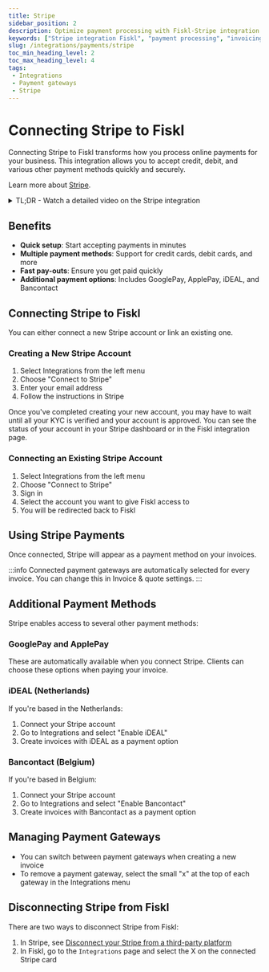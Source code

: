 ```yaml
---
title: Stripe
sidebar_position: 2
description: Optimize payment processing with Fiskl-Stripe integration. Automate invoicing and simplify financial transactions effortlessly.
keywords: ["Stripe integration Fiskl", "payment processing", "invoicing automation", "small business payments", "Fiskl features"]
slug: /integrations/payments/stripe
toc_min_heading_level: 2
toc_max_heading_level: 4
tags:
 - Integrations
 - Payment gateways
 - Stripe
---
```


# Connecting Stripe to Fiskl

Connecting Stripe to Fiskl transforms how you process online payments for your business. This integration allows you to accept credit, debit, and various other payment methods quickly and securely.

Learn more about [Stripe](https://stripe.com/).

<details>

  <summary>TL;DR - Watch a detailed video on the Stripe integration </summary>

  <div style={{ position: 'relative', paddingBottom: '40%', height: 0, width: '100%' }}>
<iframe width="560" height="315" src="https://www.youtube.com/embed/Pt4kY-msSAY?si=P9mh4ODD3c0aq1Rm" title="YouTube video player" frameborder="0" allow="accelerometer; autoplay; clipboard-write; encrypted-media; gyroscope; picture-in-picture; web-share" referrerpolicy="strict-origin-when-cross-origin" allowfullscreen></iframe>
</div>
</details>

## Benefits

- **Quick setup**: Start accepting payments in minutes
- **Multiple payment methods**: Support for credit cards, debit cards, and more
- **Fast pay-outs**: Ensure you get paid quickly
- **Additional payment options**: Includes GooglePay, ApplePay, iDEAL, and Bancontact

## Connecting Stripe to Fiskl

You can either connect a new Stripe account or link an existing one.

### Creating a New Stripe Account

1. Select Integrations from the left menu
2. Choose "Connect to Stripe"
3. Enter your email address
4. Follow the instructions in Stripe

Once you've completed creating your new account, you may have to wait until all your KYC is verified and your account is approved. You can see the status of your account in your Stripe dashboard or in the Fiskl integration page.

### Connecting an Existing Stripe Account

1. Select Integrations from the left menu
2. Choose "Connect to Stripe"
3. Sign in
4. Select the account you want to give Fiskl access to
5. You will be redirected back to Fiskl

## Using Stripe Payments

Once connected, Stripe will appear as a payment method on your invoices.

:::info
Connected payment gateways are automatically selected for every invoice. You can change this in Invoice & quote settings.
:::

## Additional Payment Methods

Stripe enables access to several other payment methods:

### GooglePay and ApplePay

These are automatically available when you connect Stripe. Clients can choose these options when paying your invoice.

### iDEAL (Netherlands)

If you're based in the Netherlands:

1. Connect your Stripe account
2. Go to Integrations and select "Enable iDEAL"
3. Create invoices with iDEAL as a payment option

### Bancontact (Belgium)

If you're based in Belgium:

1. Connect your Stripe account
2. Go to Integrations and select "Enable Bancontact"
3. Create invoices with Bancontact as a payment option

## Managing Payment Gateways

- You can switch between payment gateways when creating a new invoice
- To remove a payment gateway, select the small "x" at the top of each gateway in the Integrations menu

## Disconnecting Stripe from Fiskl

There are two ways to disconnect Stripe from Fiskl:

1. In Stripe, see [Disconnect your Stripe from a third-party platform](https://support.stripe.com/questions/disconnect-your-stripe-account-from-a-connected-third-party-platform)
2. In Fiskl, go to the `Integrations` page and select the X on the connected Stripe card
